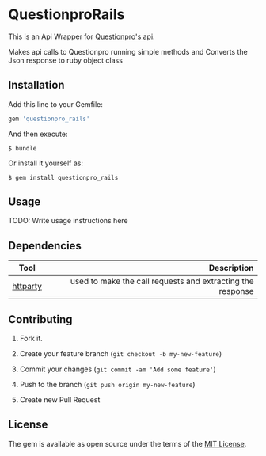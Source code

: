 # QuestionproRails

This is an Api Wrapper for [Questionpro's api](https://www.questionpro.com/api/).

Makes api calls to Questionpro running simple methods and Converts the Json response to ruby object class

## Installation

Add this line to your Gemfile:

```ruby
gem 'questionpro_rails'
```

And then execute:

    $ bundle

Or install it yourself as:

    $ gem install questionpro_rails

## Usage

TODO: Write usage instructions here

## Dependencies

| Tool          																					| Description           																						|
| ------------------------------------------------------- | -----------------------------------------------------------------:|
| [httparty](https://github.com/jnunemaker/httparty)      | used to make the call requests and extracting the response 			  |

## Contributing

1. Fork it.

2. Create your feature branch (`git checkout -b my-new-feature`)

3. Commit your changes (`git commit -am 'Add some feature'`)

4. Push to the branch (`git push origin my-new-feature`)

5. Create new Pull Request

## License

The gem is available as open source under the terms of the [MIT License](https://opensource.org/licenses/MIT).
